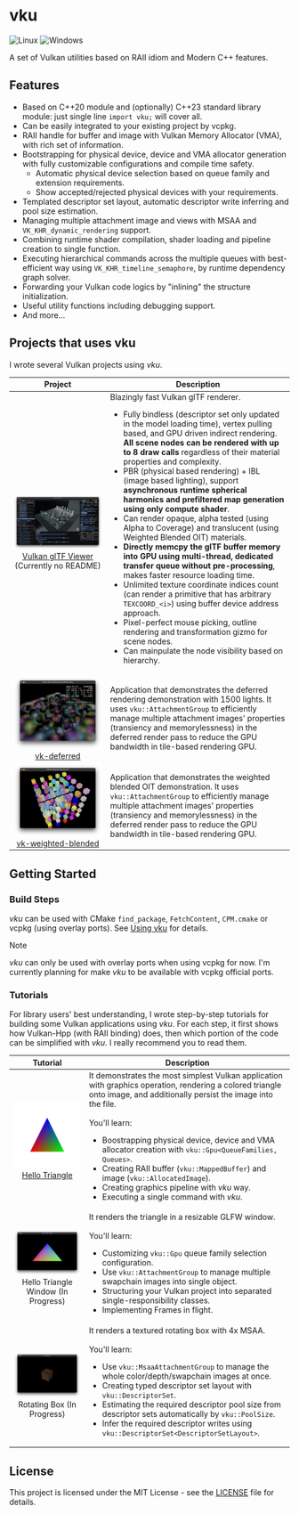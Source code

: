 # vku

![Linux](https://github.com/stripe2933/vku/actions/workflows/linux.yml/badge.svg)
![Windows](https://github.com/stripe2933/vku/actions/workflows/windows.yml/badge.svg)

A set of Vulkan utilities based on RAII idiom and Modern C++ features.

## Features

- Based on C++20 module and (optionally) C++23 standard library module: just single line `import vku;` will cover all.
- Can be easily integrated to your existing project by vcpkg.
- RAII handle for buffer and image with Vulkan Memory Allocator (VMA), with rich set of information.
- Bootstrapping for physical device, device and VMA allocator generation with fully customizable configurations and compile time safety.
  - Automatic physical device selection based on queue family and extension requirements.
  - Show accepted/rejected physical devices with your requirements.
- Templated descriptor set layout, automatic descriptor write inferring and pool size estimation.
- Managing multiple attachment image and views with MSAA and `VK_KHR_dynamic_rendering` support.
- Combining runtime shader compilation, shader loading and pipeline creation to single function.
- Executing hierarchical commands across the multiple queues with best-efficient way using `VK_KHR_timeline_semaphore`, by runtime dependency graph solver.
- Forwarding your Vulkan code logics by "inlining" the structure initialization.
- Useful utility functions including debugging support.
- And more...

## Projects that uses vku

I wrote several Vulkan projects using *vku*.

|                                                                                                        Project                                                                                                        | Description                                                                                                                                                                                                                                                                                                                                                                                                                                                                                                                                                                                                                                                                                                                                                                                                                                                                                                                                                                                                                                                                                                           |
|:---------------------------------------------------------------------------------------------------------------------------------------------------------------------------------------------------------------------:|-----------------------------------------------------------------------------------------------------------------------------------------------------------------------------------------------------------------------------------------------------------------------------------------------------------------------------------------------------------------------------------------------------------------------------------------------------------------------------------------------------------------------------------------------------------------------------------------------------------------------------------------------------------------------------------------------------------------------------------------------------------------------------------------------------------------------------------------------------------------------------------------------------------------------------------------------------------------------------------------------------------------------------------------------------------------------------------------------------------------------|
|                         ![Vulkan glTF Viewer screenshot](docs/images/showcase/vk-gltf-viewer.png)<br>[Vulkan glTF Viewer](https://github.com/stripe2933/vk-gltf-viewer) (Currently no README)                         | Blazingly fast Vulkan glTF renderer.<br><ul><li>Fully bindless (descriptor set only updated in the model loading time), vertex pulling based, and GPU driven indirect rendering. **All scene nodes can be rendered with up to 8 draw calls** regardless of their material properties and complexity.</li><li>PBR (physical based rendering) + IBL (image based lighting), support **asynchronous runtime spherical harmonics and prefiltered map generation using only compute shader**.</li><li>Can render opaque, alpha tested (using Alpha to Coverage) and translucent (using Weighted Blended OIT) materials.</li><li>**Directly memcpy the glTF buffer memory into GPU using multi-thread, dedicated transfer queue without pre-processing**, makes faster resource loading time.</li><li>Unlimited texture coordinate indices count (can render a primitive that has arbitrary `TEXCOORD_<i>`) using buffer device address approach.</li><li>Pixel-perfect mouse picking, outline rendering and transformation gizmo for scene nodes.</li><li>Can mainpulate the node visibility based on hierarchy.</li></ul> |
|                 ![vk-deferred screenshot](https://github.com/stripe2933/vk-deferred/blob/main/doc/images/running-screenshot.png?raw=true)<br>[vk-deferred](https://github.com/stripe2933/vk-deferred)                 | Application that demonstrates the deferred rendering demonstration with 1500 lights. It uses `vku::AttachmentGroup` to efficiently manage multiple attachment images' properties (transiency and memorylessness) in the deferred render pass to reduce the GPU bandwidth in tile-based rendering GPU.                                                                                                                                                                                                                                                                                                                                                                                                                                                                                                                                                                                                                                                                                                                                                                                                                 |
| ![vk-weighted-blended screenshot](https://github.com/stripe2933/vk-weighted-blended/blob/main/doc/images/running-screenshot.png?raw=true)<br>[vk-weighted-blended](https://github.com/stripe2933/vk-weighted-blended) | Application that demonstrates the weighted blended OIT demonstration. It uses `vku::AttachmentGroup` to efficiently manage multiple attachment images' properties (transiency and memorylessness) in the deferred render pass to reduce the GPU bandwidth in tile-based rendering GPU.                                                                                                                                                                                                                                                                                                                                                                                                                                                                                                                                                                                                                                                                                                                                                                                                                                |

## Getting Started

### Build Steps

*vku* can be used with CMake `find_package`, `FetchContent`, `CPM.cmake` or vcpkg (using overlay ports). See [Using vku](docs/using-vku.md) for details.

> [!NOTE]
> *vku* can only be used with overlay ports when using vcpkg for now. I'm currently planning for make *vku* to be available with vcpkg official ports.

### Tutorials

For library users' best understanding, I wrote step-by-step tutorials for building some Vulkan applications using *vku*. For each step, it first shows how Vulkan-Hpp (with RAII binding) does, then which portion of the code can be simplified with *vku*. I really recommend you to read them.

|                                             Tutorial                                              | Description                                                                                                                                                                                                                                                                                                                                                                                                                                                                                                         |
|:-------------------------------------------------------------------------------------------------:|---------------------------------------------------------------------------------------------------------------------------------------------------------------------------------------------------------------------------------------------------------------------------------------------------------------------------------------------------------------------------------------------------------------------------------------------------------------------------------------------------------------------|
|  ![Tutorial 1](docs/images/hello-triangle/final.png)<br>[Hello Triangle](docs/hello-triangle.md)  | It demonstrates the most simplest Vulkan application with graphics operation, rendering a colored triangle onto image, and additionally persist the image into the file.<br><br>You'll learn: <br><ul><li>Boostrapping physical device, device and VMA allocator creation with `vku::Gpu<QueueFamilies, Queues>`.</li><li>Creating RAII buffer (`vku::MappedBuffer`) and image (`vku::AllocatedImage`).</li><li>Creating graphics pipeline with *vku* way.</li><li>Executing a single command with *vku*.</li></ul> |
| ![Tutorial 2](docs/images/hello-triangle-window/final.png)<br>Hello Triangle Window (In Progress) | It renders the triangle in a resizable GLFW window.<br><br>You'll learn: <ul><li>Customizing `vku::Gpu` queue family selection configuration.</li><li>Use `vku::AttachmentGroup` to manage multiple swapchain images into single object.</li><li>Structuring your Vulkan project into separated single-responsibility classes.</li><li>Implementing Frames in flight.</li></ul>                                                                                                                                     |
|          ![Tutorial 3](docs/images/rotating-box/final.png)<br>Rotating Box (In Progress)          | It renders a textured rotating box with 4x MSAA.<br><br>You'll learn: <ul><li>Use `vku::MsaaAttachmentGroup` to manage the whole color/depth/swapchain images at once.</li><li>Creating typed descriptor set layout with `vku::DescriptorSet`.</li><li>Estimating the required descriptor pool size from descriptor sets automatically by `vku::PoolSize`.</li><li>Infer the required descriptor writes using `vku::DescriptorSet<DescriptorSetLayout>`.</li></ul>                                                  |

## License

This project is licensed under the MIT License - see the [LICENSE](LICENSE.txt) file for details.